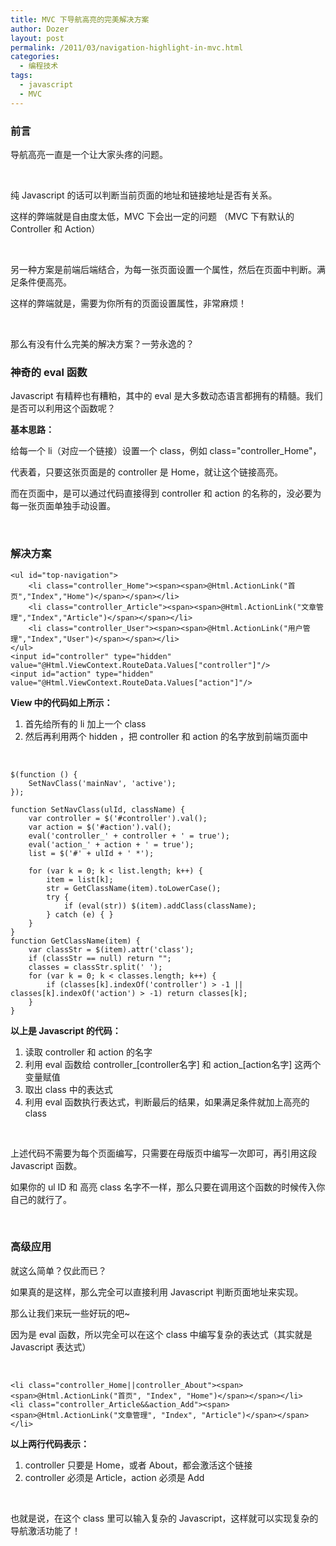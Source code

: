 ```yaml
---
title: MVC 下导航高亮的完美解决方案
author: Dozer
layout: post
permalink: /2011/03/navigation-highlight-in-mvc.html
categories:
  - 编程技术
tags:
  - javascript
  - MVC
---
```


### 前言

导航高亮一直是一个让大家头疼的问题。

&nbsp;

纯 Javascript 的话可以判断当前页面的地址和链接地址是否有关系。

这样的弊端就是自由度太低，MVC 下会出一定的问题 （MVC 下有默认的 Controller 和 Action）

&nbsp;

另一种方案是前端后端结合，为每一张页面设置一个属性，然后在页面中判断。满足条件便高亮。

这样的弊端就是，需要为你所有的页面设置属性，非常麻烦！

&nbsp;

那么有没有什么完美的解决方案？一劳永逸的？

<!--more-->

### 神奇的 eval 函数

Javascript 有精粹也有糟粕，其中的 eval 是大多数动态语言都拥有的精髓。我们是否可以利用这个函数呢？

**基本思路：**

给每一个 li（对应一个链接）设置一个 class，例如 class="controller_Home"，

代表着，只要这张页面是的 controller 是 Home，就让这个链接高亮。

而在页面中，是可以通过代码直接得到 controller 和 action 的名称的，没必要为每一张页面单独手动设置。

&nbsp;

### 解决方案

    <ul id="top-navigation">
        <li class="controller_Home"><span><span>@Html.ActionLink("首页","Index","Home")</span></span></li>
        <li class="controller_Article"><span><span>@Html.ActionLink("文章管理","Index","Article")</span></span></li>
        <li class="controller_User"><span><span>@Html.ActionLink("用户管理","Index","User")</span></span></li>
    </ul>
    <input id="controller" type="hidden" value="@Html.ViewContext.RouteData.Values["controller"]"/>
    <input id="action" type="hidden" value="@Html.ViewContext.RouteData.Values["action"]"/>

**View 中的代码如上所示：**

1.  首先给所有的 li 加上一个 class
2.  然后再利用两个 hidden ，把 controller 和 action 的名字放到前端页面中

&nbsp;

    $(function () {
        SetNavClass('mainNav', 'active');
    });

    function SetNavClass(ulId, className) {
        var controller = $('#controller').val();
        var action = $('#action').val();
        eval('controller_' + controller + ' = true');
        eval('action_' + action + ' = true');
        list = $('#' + ulId + ' *');

        for (var k = 0; k < list.length; k++) {
            item = list[k];
            str = GetClassName(item).toLowerCase();
            try {
                if (eval(str)) $(item).addClass(className);
            } catch (e) { }
        }
    }
    function GetClassName(item) {
        var classStr = $(item).attr('class');
        if (classStr == null) return "";
        classes = classStr.split(' ');
        for (var k = 0; k < classes.length; k++) {
            if (classes[k].indexOf('controller') > -1 || classes[k].indexOf('action') > -1) return classes[k];
        }
    }

**以上是 Javascript 的代码：**

1.  读取 controller 和 action 的名字
2.  利用 eval 函数给 controller\_[controller名字] 和 action\_[action名字] 这两个变量赋值
3.  取出 class 中的表达式
4.  利用 eval 函数执行表达式，判断最后的结果，如果满足条件就加上高亮的 class

&nbsp;

上述代码不需要为每个页面编写，只需要在母版页中编写一次即可，再引用这段 Javascript 函数。

如果你的 ul ID 和 高亮 class 名字不一样，那么只要在调用这个函数的时候传入你自己的就行了。

&nbsp;

### 高级应用

就这么简单？仅此而已？

如果真的是这样，那么完全可以直接利用 Javascript 判断页面地址来实现。

那么让我们来玩一些好玩的吧~

因为是 eval 函数，所以完全可以在这个 class 中编写复杂的表达式（其实就是 Javascript 表达式）

&nbsp;

    <li class="controller_Home||controller_About"><span><span>@Html.ActionLink("首页", "Index", "Home")</span></span></li>
    <li class="controller_Article&&action_Add"><span><span>@Html.ActionLink("文章管理", "Index", "Article")</span></span></li>

**以上两行代码表示：**

1.  controller 只要是 Home，或者 About，都会激活这个链接
2.  controller 必须是 Article，action 必须是 Add

&nbsp;

也就是说，在这个 class 里可以输入复杂的 Javascript，这样就可以实现复杂的导航激活功能了！
